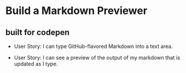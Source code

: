 Build a Markdown Previewer
===========================
built for codepen
-----------------

* User Story: I can type GitHub-flavored Markdown into a text area.

* User Story: I can see a preview of the output of my markdown that is updated as I type.
